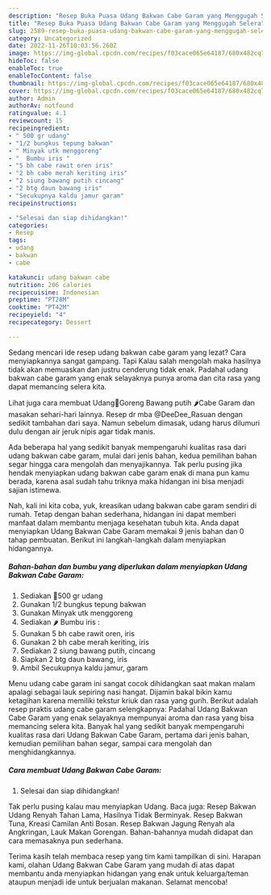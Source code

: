 ```yaml
---
description: "Resep Buka Puasa Udang Bakwan Cabe Garam yang Menggugah Selera"
title: "Resep Buka Puasa Udang Bakwan Cabe Garam yang Menggugah Selera"
slug: 2589-resep-buka-puasa-udang-bakwan-cabe-garam-yang-menggugah-selera
category: Uncategorized
date: 2022-11-26T10:03:56.260Z
image: https://img-global.cpcdn.com/recipes/f03cace065e64187/680x482cq70/udang-bakwan-cabe-garam-foto-resep-utama.jpg
hideToc: false
enableToc: true
enableTocContent: false
thumbnail: https://img-global.cpcdn.com/recipes/f03cace065e64187/680x482cq70/udang-bakwan-cabe-garam-foto-resep-utama.jpg
cover: https://img-global.cpcdn.com/recipes/f03cace065e64187/680x482cq70/udang-bakwan-cabe-garam-foto-resep-utama.jpg
author: Admin
authorAv: notfound
ratingvalue: 4.1
reviewcount: 15
recipeingredient:
- " 500 gr udang"
- "1/2 bungkus tepung bakwan"
- " Minyak utk menggoreng"
- "  Bumbu iris "
- "5 bh cabe rawit oren iris"
- "2 bh cabe merah keriting iris"
- "2 siung bawang putih cincang"
- "2 btg daun bawang iris"
- "Secukupnya kaldu jamur garam"
recipeinstructions:

- "Selesai dan siap dihidangkan!"
categories:
- Resep
tags:
- udang
- bakwan
- cabe

katakunci: udang bakwan cabe 
nutrition: 206 calories
recipecuisine: Indonesian
preptime: "PT28M"
cooktime: "PT42M"
recipeyield: "4"
recipecategory: Dessert

---
```



Sedang mencari ide resep udang bakwan cabe garam yang lezat? Cara menyiapkannya sangat gampang. Tapi Kalau salah mengolah maka hasilnya tidak akan memuaskan dan justru cenderung tidak enak. Padahal udang bakwan cabe garam yang enak selayaknya punya aroma dan cita rasa yang dapat memancing selera kita.


Lihat juga cara membuat Udang🍤Goreng Bawang putih 🌶Cabe Garam dan masakan sehari-hari lainnya. Resep dr mba @DeeDee_Rasuan dengan sedikit tambahan dari saya. Namun sebelum dimasak, udang harus dilumuri dulu dengan air jeruk nipis agar tidak manis.

Ada beberapa hal yang sedikit banyak mempengaruhi kualitas rasa dari udang bakwan cabe garam, mulai dari jenis bahan, kedua pemilihan bahan segar hingga cara mengolah dan menyajikannya. Tak perlu pusing jika hendak menyiapkan udang bakwan cabe garam enak di mana pun kamu berada, karena asal sudah tahu triknya maka hidangan ini bisa menjadi sajian istimewa.


Nah, kali ini kita coba, yuk, kreasikan udang bakwan cabe garam sendiri di rumah. Tetap dengan bahan sederhana, hidangan ini dapat memberi manfaat dalam membantu menjaga kesehatan tubuh kita. Anda dapat menyiapkan Udang Bakwan Cabe Garam memakai 9 jenis bahan dan 0 tahap pembuatan. Berikut ini langkah-langkah dalam menyiapkan hidangannya.

<!--inarticleads1-->

##### Bahan-bahan dan bumbu yang diperlukan dalam menyiapkan Udang Bakwan Cabe Garam:

1. Sediakan  🦐500 gr udang
1. Gunakan 1/2 bungkus tepung bakwan
1. Gunakan  Minyak utk menggoreng
1. Sediakan  🌶️ Bumbu iris :
1. Gunakan 5 bh cabe rawit oren, iris
1. Gunakan 2 bh cabe merah keriting, iris
1. Sediakan 2 siung bawang putih, cincang
1. Siapkan 2 btg daun bawang, iris
1. Ambil Secukupnya kaldu jamur, garam


Menu udang cabe garam ini sangat cocok dihidangkan saat makan malam apalagi sebagai lauk sepiring nasi hangat. Dijamin bakal bikin kamu ketagihan karena memiliki tekstur kriuk dan rasa yang gurih. Berikut adalah resep praktis udang cabe garam selengkapnya: Padahal Udang Bakwan Cabe Garam yang enak selayaknya mempunyai aroma dan rasa yang bisa memancing selera kita. Banyak hal yang sedikit banyak mempengaruhi kualitas rasa dari Udang Bakwan Cabe Garam, pertama dari jenis bahan, kemudian pemilihan bahan segar, sampai cara mengolah dan menghidangkannya. 

<!--inarticleads2-->

##### Cara membuat Udang Bakwan Cabe Garam:


1. Selesai dan siap dihidangkan!

Tak perlu pusing kalau mau menyiapkan Udang. Baca juga: Resep Bakwan Udang Renyah Tahan Lama, Hasilnya Tidak Berminyak. Resep Bakwan Tuna, Kreasi Camilan Anti Bosan. Resep Bakwan Jagung Renyah ala Angkringan, Lauk Makan Gorengan. Bahan-bahannya mudah didapat dan cara memasaknya pun sederhana. 

Terima kasih telah membaca resep yang tim kami tampilkan di sini. Harapan kami, olahan Udang Bakwan Cabe Garam yang mudah di atas dapat membantu anda menyiapkan hidangan yang enak untuk keluarga/teman ataupun menjadi ide untuk berjualan makanan. Selamat mencoba!
